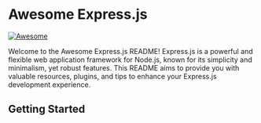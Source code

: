 # Awesome Express.js
[![Awesome](https://cdn.rawgit.com/sindresorhus/awesome/d7305f38d29fed78fa85652e3a63e154dd8e8829/media/badge.svg)](https://github.com/hechadielhassania/Awesome-Express.js)

Welcome to the Awesome Express.js README! Express.js is a powerful and flexible web application framework for Node.js, known for its simplicity and minimalism, yet robust features. This README aims to provide you with valuable resources, plugins, and tips to enhance your Express.js development experience.

## Getting Started
